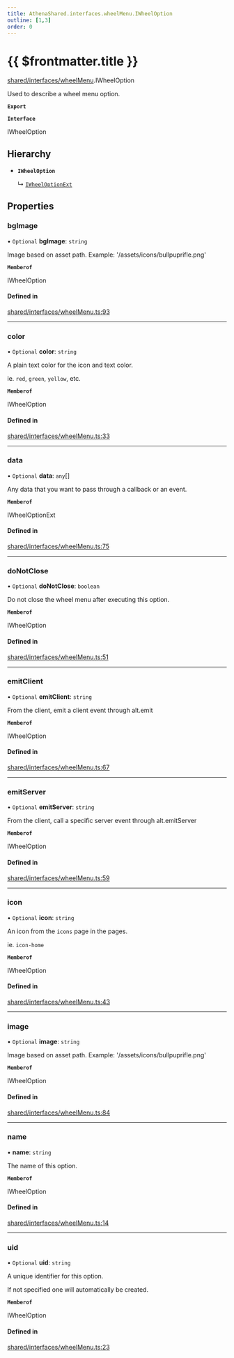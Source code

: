 ```yaml
---
title: AthenaShared.interfaces.wheelMenu.IWheelOption
outline: [1,3]
order: 0
---
```


# {{ $frontmatter.title }}


[shared/interfaces/wheelMenu](../modules/shared_interfaces_wheelMenu.md).IWheelOption

Used to describe a wheel menu option.

**`Export`**

**`Interface`**

IWheelOption

## Hierarchy

- **`IWheelOption`**

  ↳ [`IWheelOptionExt`](shared_interfaces_wheelMenu_IWheelOptionExt.md)

## Properties

### bgImage

• `Optional` **bgImage**: `string`

Image based on asset path.
Example: '/assets/icons/bullpuprifle.png'

**`Memberof`**

IWheelOption

#### Defined in

[shared/interfaces/wheelMenu.ts:93](https://github.com/Stuyk/altv-athena/blob/ae8402672/src/core/shared/interfaces/wheelMenu.ts#L93)

___

### color

• `Optional` **color**: `string`

A plain text color for the icon and text color.

ie. `red`, `green`, `yellow`, etc.

**`Memberof`**

IWheelOption

#### Defined in

[shared/interfaces/wheelMenu.ts:33](https://github.com/Stuyk/altv-athena/blob/ae8402672/src/core/shared/interfaces/wheelMenu.ts#L33)

___

### data

• `Optional` **data**: `any`[]

Any data that you want to pass through a callback or an event.

**`Memberof`**

IWheelOptionExt

#### Defined in

[shared/interfaces/wheelMenu.ts:75](https://github.com/Stuyk/altv-athena/blob/ae8402672/src/core/shared/interfaces/wheelMenu.ts#L75)

___

### doNotClose

• `Optional` **doNotClose**: `boolean`

Do not close the wheel menu after executing this option.

**`Memberof`**

IWheelOption

#### Defined in

[shared/interfaces/wheelMenu.ts:51](https://github.com/Stuyk/altv-athena/blob/ae8402672/src/core/shared/interfaces/wheelMenu.ts#L51)

___

### emitClient

• `Optional` **emitClient**: `string`

From the client, emit a client event through alt.emit

**`Memberof`**

IWheelOption

#### Defined in

[shared/interfaces/wheelMenu.ts:67](https://github.com/Stuyk/altv-athena/blob/ae8402672/src/core/shared/interfaces/wheelMenu.ts#L67)

___

### emitServer

• `Optional` **emitServer**: `string`

From the client, call a specific server event through alt.emitServer

**`Memberof`**

IWheelOption

#### Defined in

[shared/interfaces/wheelMenu.ts:59](https://github.com/Stuyk/altv-athena/blob/ae8402672/src/core/shared/interfaces/wheelMenu.ts#L59)

___

### icon

• `Optional` **icon**: `string`

An icon from the `icons` page in the pages.

ie. `icon-home`

**`Memberof`**

IWheelOption

#### Defined in

[shared/interfaces/wheelMenu.ts:43](https://github.com/Stuyk/altv-athena/blob/ae8402672/src/core/shared/interfaces/wheelMenu.ts#L43)

___

### image

• `Optional` **image**: `string`

Image based on asset path.
Example: '/assets/icons/bullpuprifle.png'

**`Memberof`**

IWheelOption

#### Defined in

[shared/interfaces/wheelMenu.ts:84](https://github.com/Stuyk/altv-athena/blob/ae8402672/src/core/shared/interfaces/wheelMenu.ts#L84)

___

### name

• **name**: `string`

The name of this option.

**`Memberof`**

IWheelOption

#### Defined in

[shared/interfaces/wheelMenu.ts:14](https://github.com/Stuyk/altv-athena/blob/ae8402672/src/core/shared/interfaces/wheelMenu.ts#L14)

___

### uid

• `Optional` **uid**: `string`

A unique identifier for this option.

If not specified one will automatically be created.

**`Memberof`**

IWheelOption

#### Defined in

[shared/interfaces/wheelMenu.ts:23](https://github.com/Stuyk/altv-athena/blob/ae8402672/src/core/shared/interfaces/wheelMenu.ts#L23)
